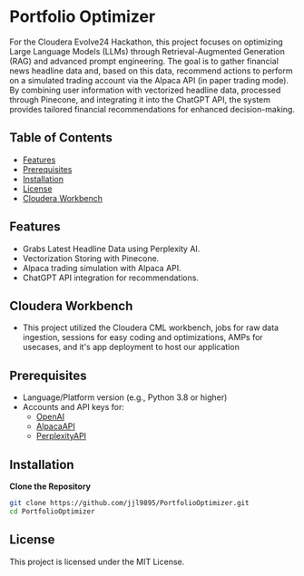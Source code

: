 # Portfolio Optimizer

For the Cloudera Evolve24 Hackathon, this project focuses on optimizing Large Language Models (LLMs) through Retrieval-Augmented Generation (RAG) and advanced prompt engineering. The goal is to gather financial news headline data and, based on this data, recommend actions to perform on a simulated trading account via the Alpaca API (in paper trading mode). By combining user information with vectorized headline data, processed through Pinecone, and integrating it into the ChatGPT API, the system provides tailored financial recommendations for enhanced decision-making.

## Table of Contents

- [Features](#features)
- [Prerequisites](#prerequisites)
- [Installation](#installation)
- [License](#license)
- [Cloudera Workbench](#clouderaworkbench)

## Features
 
- Grabs Latest Headline Data using Perplexity AI.
- Vectorization Storing with Pinecone.
- Alpaca trading simulation with Alpaca API.
- ChatGPT API integration for recommendations.

## Cloudera Workbench
- This project utilized the Cloudera CML workbench, jobs for raw data ingestion, sessions for easy coding and optimizations, AMPs for usecases, and it's app deployment to host our application

## Prerequisites

- Language/Platform version (e.g., Python 3.8 or higher)
- Accounts and API keys for:
  - [OpenAI](https://platform.openai.com/docs/overview)
  - [AlpacaAPI](https://alpaca.markets/)
  - [PerplexityAPI](https://docs.perplexity.ai/home)

## Installation
**Clone the Repository**

   ```bash
   git clone https://github.com/jjl9895/PortfolioOptimizer.git
   cd PortfolioOptimizer
  ```
## License
This project is licensed under the MIT License.
